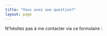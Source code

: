```yaml
---
title: "Vous avez une question?"
layout: page
---
```

N'hésitez pas à me contacter via ce formulaire :

<div id="formkeep-embed" data-formkeep-url="https://formkeep.com/p/3c56119ca46843d7778a930f4c600f0b?embedded=1"></div>

<script type="text/javascript" src="https://pym.nprapps.org/pym.v1.min.js"></script>
<script type="text/javascript" src="https://cdn.formkeep.com/formkeep-embed.js"></script>

<!-- Get notified when the form is submitted, add your own code below: -->
<script>
const formkeepEmbed = document.querySelector('#formkeep-embed')

formkeepEmbed.addEventListener('formkeep-embed:submitting', _event => {
  console.log('Submitting form...')
})

formkeepEmbed.addEventListener('formkeep-embed:submitted', _event => {
  console.log('Submitted form...')
})
</script>